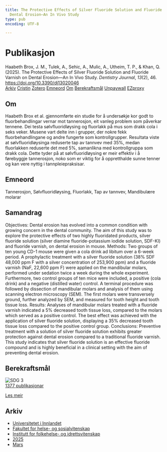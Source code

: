 ```yaml
---
title: The Protective Effects of Silver Fluoride Solution and Fluoride Varnish on
  Dental Erosion—An In Vivo Study
type: pub
encoding: UTF-8

---
```

<h1>Publikasjon</h1>
<article id="csl-bib-container-ZZ29HZFI" class="csl-bib-container">
  <div class="csl-bib-body"> <div class="csl-entry">Haabeth Brox, J. M., Tulek, A., Sehic, A., Mulic, A., Utheim, T. P., &#38; Khan, Q. (2025). The Protective Effects of Silver Fluoride Solution and Fluoride Varnish on Dental Erosion—An In Vivo Study. <i>Dentistry Journal</i>, <i>13</i>(2), 46. <a href="https://doi.org/10.3390/dj13020046">https://doi.org/10.3390/dj13020046</a></div> </div>
  <div class="csl-bib-buttons">
    <a href="#taxonomy-article-ZZ29HZFI" alt="archive" class="csl-bib-button">Arkiv</a>
    <a href="https://app.cristin.no/results/show.jsf?id=2365014" alt="Cristin" class="csl-bib-button">Cristin</a>
    <a href="http://zotero.org/groups/5881554/items/ZZ29HZFI" alt="Zotero" class="csl-bib-button">Zotero</a>
    <a href="#keywords-article-ZZ29HZFI" alt="keywords" class="csl-bib-button">Emneord</a>
    <a href="#about-article-ZZ29HZFI" alt="about_pub" class="csl-bib-button">Om</a>
    <a href="#sdg-article-ZZ29HZFI" alt="sdg" class="csl-bib-button">Berekraftsmål</a>
    <a href="https://doi.org/10.3390/dj13020046" alt="Unpaywall" class="csl-bib-button">Unpaywall</a>
    <a href="https://doi.org/10.3390/dj13020046" alt="EZproxy" class="csl-bib-button">EZproxy</a>
  </div>
  <div id="csl-bib-meta-container-ZZ29HZFI"></div>
</article>
<div id="csl-bib-meta-ZZ29HZFI" class="csl-bib-meta">
  <article id="about-article-ZZ29HZFI" class="about_pub-article">
    <h1>Om</h1>
    Haabeth Brox et al. gjennomførte ein studie for å undersøkje kor godt to fluorbehandlingar vernar mot tannerosjon, eit vanleg problem som påverkar tennene. Dei testa sølvfluoridløysing og fluorlakk på mus som drakk cola i seks veker. Musene vart delte inn i grupper, der nokre fekk fluorbehandlingane og andre fungerte som kontrollgrupper. Resultata viste at sølvfluoridløysinga reduserte tap av tannvev med 35%, medan fluorlakken reduserte det med 5%, samanlikna med kontrollgruppa som drakk cola. Dette tyder på at sølvfluoridløysing er meir effektiv i å førebyggje tannerosjon, noko som er viktig for å oppretthalde sunne tenner og kan vere nyttig i tannpleiepraksisar.
  </article>
  <article id="keywords-article-ZZ29HZFI" class="keywords-article">
    <h1>Emneord</h1>
    Tannerosjon, Sølvfluoridløysing, Fluorlakk, Tap av tannvev, Mandibulære molarar
  </article>
  <article id="abstract-article-ZZ29HZFI" class="abstract-article">
    <h1>Samandrag</h1>
    Objectives: Dental erosion has evolved into a common condition with growing concern in the dental community. The aim of this study was to explore the protective effects of two highly fluoridated products, silver fluoride solution (silver diamine fluoride-potassium iodide solution, SDF-KI) and fluoride varnish, on dental erosion in mouse. Methods: Two groups of ten young CD-1 mouse were given a cola drink ad libitum over a 6-week period. A prophylactic treatment with a silver fluoride solution (38% SDF 48,000 ppm F with a silver concentration of 253,900 ppm) and a fluoride varnish (NaF, 22,600 ppm F) were applied on the mandibular molars, performed under sedation twice a week during the whole experiment. Furthermore, two control groups of ten mice were included, a positive (cola drink) and a negative (distilled water) control. A terminal procedure was followed by dissection of mandibular molars and analysis of them using scanning electron microscopy (SEM). The first molars were transversely ground, further analyzed by SEM, and measured for tooth height and tooth tissue loss. Results: Analyses of mandibular molars treated with a fluoride varnish indicated a 5% decreased tooth tissue loss, compared to the molars which served as a positive control. The best effect was achieved with the application of silver fluoride solution, displaying a 35% decreased tooth tissue loss compared to the positive control group. Conclusions: Preventive treatment with a solution of silver fluoride solution exhibits greater protection against dental erosion compared to a traditional fluoride varnish. This study indicates that silver fluoride solution is an effective fluoride compound and is highly beneficial in a clinical setting with the aim of preventing dental erosion.
  </article>
  <article id="sdg-article-ZZ29HZFI" class="sdg-article">
    <h1>Berekraftsmål</h1>
    <div class="sdg-container"><div id="sdg3" class="sdg">
        <img src="{{< params subfolder >}}images/sdg/sdg03_nn.png" class="image" alt="SDG 3">
        <div class="sdg-overlay">
          <a href="{{< params subfolder >}}nn/archive/?sdg=3#archive" class="sdg-publication-count"><span>1377</span> publikasjonar</a>
          <p><a href="https://fn.no/om-fn/fns-baerekraftsmaal/god-helse-og-livskvalitet?lang=nno-NO" class="sdg-read-more">Les meir</a></p>
        </div>
      </div></div>
  </article>
  <article id="taxonomy-article-ZZ29HZFI" class="taxonomy-article">
    <h1>Arkiv</h1>
    <ul>
      <li><a href="{{< params subfolder >}}nn/archive/?key=3DCRN523">Universitetet i Innlandet</a></li>
      <li><a href="{{< params subfolder >}}nn/archive/?key=IDKFS3MX">Fakultet for helse- og sosialvitenskap</a></li>
      <li><a href="{{< params subfolder >}}nn/archive/?key=FJXE3Z8X">Institutt for folkehelse- og idrettsvitenskap</a></li>
      <li><a href="{{< params subfolder >}}nn/archive/?key=WUPQIYUL">2025</a></li>
      <li><a href="{{< params subfolder >}}nn/archive/?key=QGAWL9AP">Mars</a></li>
    </ul>
  </article>
</div>
